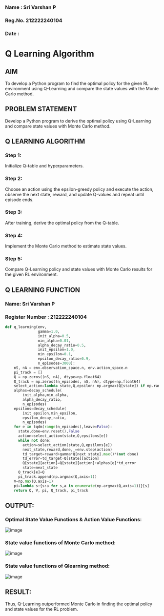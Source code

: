 
### Name : Sri Varshan P
### Reg.No. 212222240104
### Date : 

# Q Learning Algorithm


## AIM
To develop a Python program to find the optimal policy for the given RL environment using Q-Learning and compare the state values with the Monte Carlo method.

## PROBLEM STATEMENT
Develop a Python program to derive the optimal policy using Q-Learning and compare state values with Monte Carlo method.

## Q LEARNING ALGORITHM

### Step 1:
Initialize Q-table and hyperparameters.
### Step 2:
Choose an action using the epsilon-greedy policy and execute the action, observe the next state, reward, and update Q-values and repeat until episode ends.
### Step 3:
After training, derive the optimal policy from the Q-table.
### Step 4:
Implement the Monte Carlo method to estimate state values.
### Step 5:
Compare Q-Learning policy and state values with Monte Carlo results for the given RL environment.

## Q LEARNING FUNCTION

### Name: Sri Varshan P
### Register Number : 212222240104

```py
def q_learning(env,
               gamma=1.0,
               init_alpha=0.5,
               min_alpha=0.01,
               alpha_decay_ratio=0.5,
               init_epsilon=1.0,
               min_epsilon=0.1,
               epsilon_decay_ratio=0.9,
               n_episodes=3000):
    nS, nA = env.observation_space.n, env.action_space.n
    pi_track = []
    Q = np.zeros((nS, nA), dtype=np.float64)
    Q_track = np.zeros((n_episodes, nS, nA), dtype=np.float64)
    select_action=lambda state,Q,epsilon: np.argmax(Q[state]) if np.random.random()>epsilon else np.random.randint(len(Q[state]))
    alphas=decay_schedule(
        init_alpha,min_alpha,
        alpha_decay_ratio,
        n_episodes)
    epsilons=decay_schedule(
        init_epsilon,min_epsilon,
        epsilon_decay_ratio,
        n_episodes)
    for e in tqdm(range(n_episodes),leave=False):
      state,done=env.reset(),False
      action=select_action(state,Q,epsilons[e])
      while not done:
        action=select_action(state,Q,epsilons[e])
        next_state,reward,done,_=env.step(action)
        td_target=reward+gamma*Q[next_state].max()*(not done)
        td_error=td_target-Q[state][action]
        Q[state][action]=Q[state][action]+alphas[e]*td_error
        state=next_state
      Q_track[e]=Q
      pi_track.append(np.argmax(Q,axis=1))
    V=np.max(Q,axis=1)
    pi=lambda s:{s:a for s,a in enumerate(np.argmax(Q,axis=1))}[s]
    return Q, V, pi, Q_track, pi_track
```

## OUTPUT:

### Optimal State Value Functions & Action Value Functions: 

![image](https://github.com/user-attachments/assets/7f019412-c971-4d34-958b-20e7585ca219)


### State value functions of Monte Carlo method:

![image](https://github.com/user-attachments/assets/0ff55b6c-9051-4205-af8a-1a4070fd0e7d)


### State value functions of Qlearning method:

![image](https://github.com/user-attachments/assets/f8f1e9da-b96f-4ab1-90ef-5709cd0c267d)



## RESULT:

Thus, Q-Learning outperformed Monte Carlo in finding the optimal policy and state values for the RL problem.

